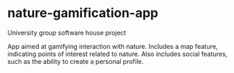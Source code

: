 # nature-gamification-app
University group software house project

App aimed at gamifying interaction with nature. Includes a map feature, indicating points of interest related to nature. Also includes social features, such as the ability to create a personal profile.
